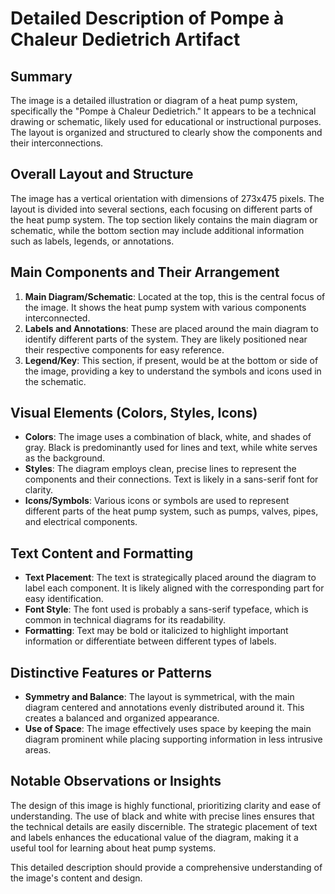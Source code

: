 # Detailed Description of Pompe à Chaleur Dedietrich Artifact

## Summary
The image is a detailed illustration or diagram of a heat pump system, specifically the "Pompe à Chaleur Dedietrich." It appears to be a technical drawing or schematic, likely used for educational or instructional purposes. The layout is organized and structured to clearly show the components and their interconnections.

## Overall Layout and Structure
The image has a vertical orientation with dimensions of 273x475 pixels. The layout is divided into several sections, each focusing on different parts of the heat pump system. The top section likely contains the main diagram or schematic, while the bottom section may include additional information such as labels, legends, or annotations.

## Main Components and Their Arrangement
1. **Main Diagram/Schematic**: Located at the top, this is the central focus of the image. It shows the heat pump system with various components interconnected.
2. **Labels and Annotations**: These are placed around the main diagram to identify different parts of the system. They are likely positioned near their respective components for easy reference.
3. **Legend/Key**: This section, if present, would be at the bottom or side of the image, providing a key to understand the symbols and icons used in the schematic.

## Visual Elements (Colors, Styles, Icons)
- **Colors**: The image uses a combination of black, white, and shades of gray. Black is predominantly used for lines and text, while white serves as the background.
- **Styles**: The diagram employs clean, precise lines to represent the components and their connections. Text is likely in a sans-serif font for clarity.
- **Icons/Symbols**: Various icons or symbols are used to represent different parts of the heat pump system, such as pumps, valves, pipes, and electrical components.

## Text Content and Formatting
- **Text Placement**: The text is strategically placed around the diagram to label each component. It is likely aligned with the corresponding part for easy identification.
- **Font Style**: The font used is probably a sans-serif typeface, which is common in technical diagrams for its readability.
- **Formatting**: Text may be bold or italicized to highlight important information or differentiate between different types of labels.

## Distinctive Features or Patterns
- **Symmetry and Balance**: The layout is symmetrical, with the main diagram centered and annotations evenly distributed around it. This creates a balanced and organized appearance.
- **Use of Space**: The image effectively uses space by keeping the main diagram prominent while placing supporting information in less intrusive areas.

## Notable Observations or Insights
The design of this image is highly functional, prioritizing clarity and ease of understanding. The use of black and white with precise lines ensures that the technical details are easily discernible. The strategic placement of text and labels enhances the educational value of the diagram, making it a useful tool for learning about heat pump systems.

This detailed description should provide a comprehensive understanding of the image's content and design.